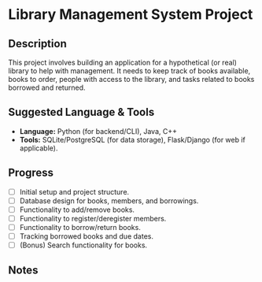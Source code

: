 # Library Management System Project

## Description

This project involves building an application for a hypothetical (or real) library to help with management. It needs to keep track of books available, books to order, people with access to the library, and tasks related to books borrowed and returned.

## Suggested Language & Tools

*   **Language:** Python (for backend/CLI), Java, C++
*   **Tools:** SQLite/PostgreSQL (for data storage), Flask/Django (for web if applicable).

## Progress

*   [ ] Initial setup and project structure.
*   [ ] Database design for books, members, and borrowings.
*   [ ] Functionality to add/remove books.
*   [ ] Functionality to register/deregister members.
*   [ ] Functionality to borrow/return books.
*   [ ] Tracking borrowed books and due dates.
*   [ ] (Bonus) Search functionality for books.

## Notes

